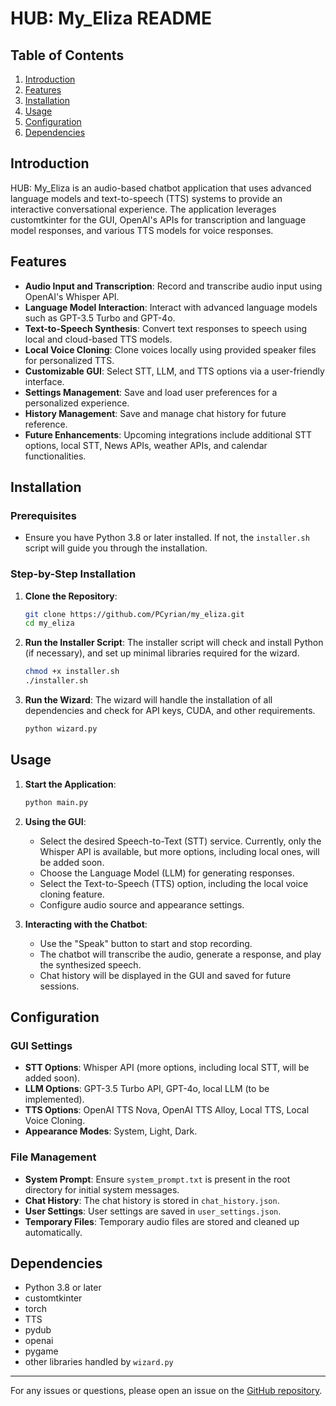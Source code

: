 # HUB: My_Eliza README

## Table of Contents

1. [Introduction](#introduction)
2. [Features](#features)
3. [Installation](#installation)
4. [Usage](#usage)
5. [Configuration](#configuration)
6. [Dependencies](#dependencies)

## Introduction

HUB: My_Eliza is an audio-based chatbot application that uses advanced language models and text-to-speech (TTS) systems to provide an interactive conversational experience. The application leverages customtkinter for the GUI, OpenAI's APIs for transcription and language model responses, and various TTS models for voice responses.

## Features

- **Audio Input and Transcription**: Record and transcribe audio input using OpenAI's Whisper API.
- **Language Model Interaction**: Interact with advanced language models such as GPT-3.5 Turbo and GPT-4o.
- **Text-to-Speech Synthesis**: Convert text responses to speech using local and cloud-based TTS models.
- **Local Voice Cloning**: Clone voices locally using provided speaker files for personalized TTS.
- **Customizable GUI**: Select STT, LLM, and TTS options via a user-friendly interface.
- **Settings Management**: Save and load user preferences for a personalized experience.
- **History Management**: Save and manage chat history for future reference.
- **Future Enhancements**: Upcoming integrations include additional STT options, local STT, News APIs, weather APIs, and calendar functionalities.

## Installation

### Prerequisites

- Ensure you have Python 3.8 or later installed. If not, the `installer.sh` script will guide you through the installation.

### Step-by-Step Installation

1. **Clone the Repository**:
    ```sh
    git clone https://github.com/PCyrian/my_eliza.git
    cd my_eliza
    ```

2. **Run the Installer Script**:
    The installer script will check and install Python (if necessary), and set up minimal libraries required for the wizard.
    ```sh
    chmod +x installer.sh
    ./installer.sh
    ```

3. **Run the Wizard**:
    The wizard will handle the installation of all dependencies and check for API keys, CUDA, and other requirements.
    ```sh
    python wizard.py
    ```

## Usage

1. **Start the Application**:
    ```sh
    python main.py
    ```

2. **Using the GUI**:
    - Select the desired Speech-to-Text (STT) service. Currently, only the Whisper API is available, but more options, including local ones, will be added soon.
    - Choose the Language Model (LLM) for generating responses.
    - Select the Text-to-Speech (TTS) option, including the local voice cloning feature.
    - Configure audio source and appearance settings.

3. **Interacting with the Chatbot**:
    - Use the "Speak" button to start and stop recording.
    - The chatbot will transcribe the audio, generate a response, and play the synthesized speech.
    - Chat history will be displayed in the GUI and saved for future sessions.

## Configuration

### GUI Settings

- **STT Options**: Whisper API (more options, including local STT, will be added soon).
- **LLM Options**: GPT-3.5 Turbo API, GPT-4o, local LLM (to be implemented).
- **TTS Options**: OpenAI TTS Nova, OpenAI TTS Alloy, Local TTS, Local Voice Cloning.
- **Appearance Modes**: System, Light, Dark.

### File Management

- **System Prompt**: Ensure `system_prompt.txt` is present in the root directory for initial system messages.
- **Chat History**: The chat history is stored in `chat_history.json`.
- **User Settings**: User settings are saved in `user_settings.json`.
- **Temporary Files**: Temporary audio files are stored and cleaned up automatically.

## Dependencies

- Python 3.8 or later
- customtkinter
- torch
- TTS
- pydub
- openai
- pygame
- other libraries handled by `wizard.py`

---

For any issues or questions, please open an issue on the [GitHub repository](https://github.com/yourusername/my_eliza/issues).
